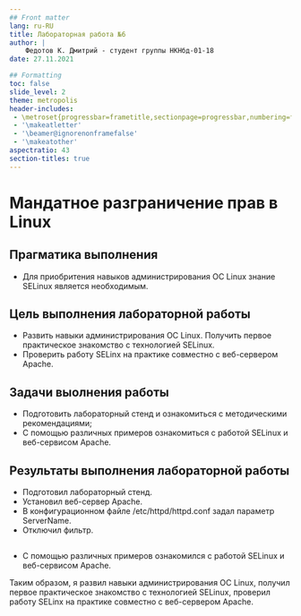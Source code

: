 ```yaml
---
## Front matter
lang: ru-RU
title: Лабораторная работа №6
author: |
	Федотов К. Дмитрий - студент группы НКНбд-01-18
date: 27.11.2021

## Formatting
toc: false
slide_level: 2
theme: metropolis
header-includes: 
 - \metroset{progressbar=frametitle,sectionpage=progressbar,numbering=fraction}
 - '\makeatletter'
 - '\beamer@ignorenonframefalse'
 - '\makeatother'
aspectratio: 43
section-titles: true
---
```


# Мандатное разграничение прав в Linux

## Прагматика выполнения

- Для приобритения навыков администрирования ОС Linux знание SELinux является необходимым.

## Цель выполнения лабораторной работы

- Развить навыки администрирования ОС Linux. Получить первое практическое знакомство с технологией SELinux.    
- Проверить работу SELinx на практике совместно с веб-сервером Apache.

## Задачи выолнения работы

- Подготовить лабораторный стенд и ознакомиться с методическими рекомендациями;
- С помощью различных примеров ознакомиться с работой SELinux и веб-сервисом Apache.

## Результаты выполнения лабораторной работы

- Подготовил лабораторный стенд.
- Установил веб-сервер Apache.
- В конфигурационном файле /etc/httpd/httpd.conf задал параметр ServerName.
- Отключил фильтр.

##


- С помощью различных примеров ознакомился с работой SELinux и веб-сервисом Apache.

Таким образом, я развил навыки администрирования ОС Linux, получил первое практическое знакомство с технологией SELinux, проверил работу SELinx на практике совместно с веб-сервером Apache.